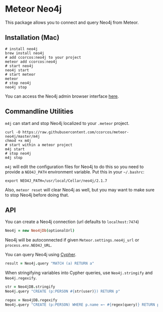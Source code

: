 # Meteor Neo4j

This package allows you to connect and query Neo4j from Meteor.

## Installation (Mac)

```
# install neo4j
brew install neo4j
# add ccorcos:neo4j to your project
meteor add ccorcos:neo4j
# start neo4j
neo4j start
# start meteor
meteor
# stop neo4j
neo4j stop
```

You can access the Neo4j admin browser interface [here](http://localhost:7474/).

## Commandline Utilities

`m4j` can start and stop Neo4j localized to your `.meteor` project.

```
curl -O https://raw.githubusercontent.com/ccorcos/meteor-neo4j/master/m4j
chmod +x m4j
# start within a meteor project
m4j start
# stop neo4j
m4j stop
```

`m4j` will edit the configuration files for Neo4j to do this so you need to
provide a `NEO4J_PATH` environment variable. Put this in your `~/.bashrc`:

```
export NEO4J_PATH=/usr/local/Cellar/neo4j/2.1.7
```

Also, `meteor reset` will clear Neo4j as well, but you may want to make sure
to stop Neo4j before doing that.

## API

You can create a Neo4j connection (url defaults to `localhost:7474`)

```coffee
Neo4j = new Neo4jDb(optionalUrl)
```

Neo4j will be autoconnected if given `Meteor.settings.neo4j_url` or `process.env.NEO4J_URL`.

You can query Neo4j using [Cypher](http://neo4j.com/docs/stable/cypher-query-lang.html).

```coffee
result = Neo4j.query "MATCH (a) RETURN a"
```

When stringifying variables into Cypher queries, use `Neo4j.stringify` and `Neo4j.regexify`.

```coffee
str = Neo4jDB.stringify
Neo4j.query "CREATE (p:PERSON #{str(user)}) RETURN p"

regex = Neo4jDB.regexify
Neo4j.query "CREATE (p:PERSON) WHERE p.name =~ #{regex(query)} RETURN p"
```
